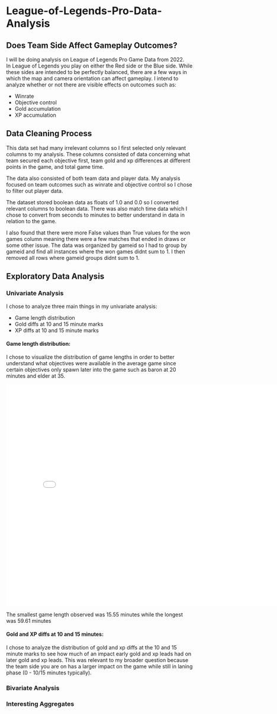 # League-of-Legends-Pro-Data-Analysis


## Does Team Side Affect Gameplay Outcomes?
I will be doing analysis on League of Legends Pro Game Data from 2022. <br> 
In League of Legends you play on either the Red side or the Blue side. While these sides are intended to be perfectly balanced, there are a few ways in which the map and camera orientation can affect gameplay. I intend to analyze whether or not there are visible effects on outcomes such as:
- Winrate
- Objective control
- Gold accumulation
- XP accumulation

## Data Cleaning Process

This data set had many irrelevant columns so I first selected only relevant columns to my analysis. These columns consisted of data concerning what team secured each objective first, team gold and xp differences at different points in the game, and total game time. <br>

The data also consisted of both team data and player data. My analysis focused on team outcomes such as winrate and objective control so I chose to filter out player data. <br>

The dataset stored boolean data as floats of 1.0 and 0.0 so I converted relevant columns to boolean data. There was also match time data which I chose to convert from seconds to minutes to better understand in data in relation to the game. <br>

 I also found that there were more False values than True values for the won games column meaning there were a few matches that ended in draws or some other issue. The data was organized by gameid so I had to group by gameid and find all instances where the won games didnt sum to 1. I then removed all rows where gameid groups didnt sum to 1. 

## Exploratory Data Analysis

### Univariate Analysis
I chose to analyze three main things in my univariate analysis:
- Game length distribution
- Gold diffs at 10 and 15 minute marks
- XP diffs at 10 and 15 minute marks <br>

#### Game length distribution:

I chose to visualize the distribution of game lengths in order to better understand what objectives were available in the average game since certain objectives only spawn later into the game such as baron at 20 minutes and elder at 35. 

<iframe src="assets/gamelength.html" width=800 height=600 frameBorder=0></iframe>

The smallest game length observed was 15.55 minutes while the longest was 59.61 minutes

#### Gold and XP diffs at 10 and 15 minutes:

I chose to analyze the distribution of gold and xp diffs at the 10 and 15 minute marks to see how much of an impact early gold and xp leads had on later gold and xp leads. This was relevant to my broader question because the team side you are on has a larger impact on the game while still in laning phase (0 - 10/15 minutes typically).

### Bivariate Analysis


### Interesting Aggregates








